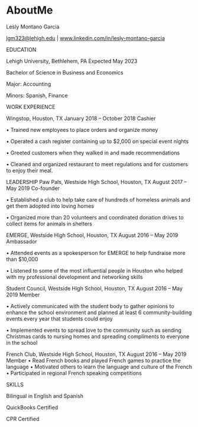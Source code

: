 # AboutMe
Lesly Montano Garcia

lgm323@lehigh.edu | www.linkedin.com/in/lesly-montano-garcia 

EDUCATION


Lehigh University, Bethlehem, PA                                                                                                        Expected May 2023 

Bachelor of Science in Business and Economics

Major: Accounting 

Minors: Spanish, Finance 

 
WORK EXPERIENCE


Wingstop, Houston, TX                                                                                                                          January 2018 – October 2018 Cashier

• Trained new employees to place orders and organize money 

• Operated a cash register containing up to $2,000 on special event nights 

• Greeted customers when they walked in and made recommendations 

• Cleaned and organized restaurant to meet regulations and for customers to enjoy their meal. 
 
LEADERSHIP Paw Pals, Westside High School, Houston, TX                                                                                   August 2017 – May 2019 Co-founder 

• Established a club to help take care of hundreds of homeless animals and get them adopted into loving homes 

• Organized more than 20 volunteers and coordinated donation drives to collect items for animals in shelters 
 
EMERGE, Westside High School, Houston, TX                                                                                    August 2016 – May 2019 Ambassador 

• Attended events as a spokesperson for EMERGE to help fundraise more than $10,000 

• Listened to some of the most influential people in Houston who helped with my professional development and networking skills 
 
Student Council, Westside High School, Houston, TX                                                                     August 2016 – May 2019 Member 

• Actively communicated with the student body to gather opinions to enhance the school environment and planned at least 6 community-building events every year that students could enjoy 

• Implemented events to spread love to the community such as sending Christmas cards to nursing homes and spreading compliments to everyone in the school 
 
French Club, Westside High School, Houston, TX                                                                            August 2016 – May 2019 Member 
• Read French books and played French games to practice the language 
• Motivated others to learn the language and culture of the French
• Participated in regional French speaking competitions 
 
 
SKILLS

Bilingual in English and Spanish 

QuickBooks Certified 

CPR Certified 
